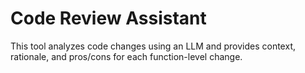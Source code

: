 # Code Review Assistant

This tool analyzes code changes using an LLM and provides context, rationale, and pros/cons for each function-level change.
